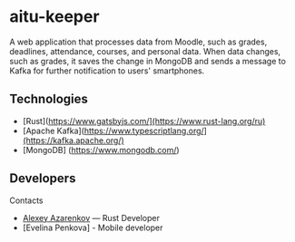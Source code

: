 # aitu-keeper
A web application that processes data from Moodle, such as grades, deadlines, attendance, courses, and personal data. When data changes, such as grades, it saves the change in MongoDB and sends a message to Kafka for further notification to users' smartphones.

## Technologies
- [Rust](https://www.gatsbyjs.com/](https://www.rust-lang.org/ru)
- [Apache Kafka](https://www.typescriptlang.org/](https://kafka.apache.org/)
- [MongoDB] (https://www.mongodb.com/)

## Developers
Contacts
- [Alexey Azarenkov](tg://resolve?domain=azarenkov) — Rust Developer
- [Evelina Penkova] - Mobile developer
